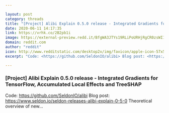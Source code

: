 ```yaml
---

layout: post
category: threads
title: "[Project] Alibi Explain 0.5.0 release - Integrated Gradients for TensorFlow, Accumulated Local Effects and TreeSHAP"
date: 2020-06-11 14:17:35
link: https://vrhk.co/2B2pb1i
image: https://external-preview.redd.it/BfgWA3JTYs19RLiPoURHjRgCR0zsWI13ZqRVmBXy5IU.jpg?width=400&height=209.42408377&auto=webp&crop=400:209.42408377,smart&s=d3157ffeb75cd4e4c2a5a5212456bca0d1e1a29d
domain: reddit.com
author: "reddit"
icon: http://www.redditstatic.com/desktop2x/img/favicon/apple-icon-57x57.png
excerpt: "Code: <https://github.com/SeldonIO/alibi> Blog post: <https://www.seldon.io/seldon-releases-alibi-explain-0-5-0> Theoretical overview of new..."

---
```


### [Project] Alibi Explain 0.5.0 release - Integrated Gradients for TensorFlow, Accumulated Local Effects and TreeSHAP

Code: <https://github.com/SeldonIO/alibi> Blog post: <https://www.seldon.io/seldon-releases-alibi-explain-0-5-0> Theoretical overview of new...